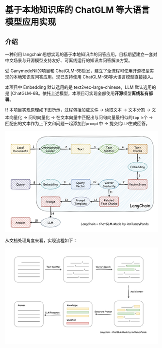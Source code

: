 # 基于本地知识库的 ChatGLM 等大语言模型应用实现

## 介绍

一种利用 langchain思想实现的基于本地知识库的问答应用，目标期望建立一套对中文场景与开源模型支持友好、可离线运行的知识库问答解决方案。

受 GanymedeNil的项目和 ChatGLM-6B启发，建立了全流程可使用开源模型实现的本地知识库问答应用。现已支持使用 ChatGLM-6B等大语言模型直接接入。

本项目中 Embedding 默认选用的是 text2vec-large-chinese，LLM 默认选用的是 [ChatGLM-6B。依托上述模型，本项目可实现全部使用**开源**模型**离线私有部署**。

⛓️ 本项目实现原理如下图所示，过程包括加载文件 -> 读取文本 -> 文本分割 -> 文本向量化 -> 问句向量化 -> 在文本向量中匹配出与问句向量最相似的`top k`个 -> 匹配出的文本作为上下文和问题一起添加到`prompt`中 -> 提交给`LLM`生成回答。



![实现原理图](img/langchain+chatglm.png)

从文档处理角度来看，实现流程如下：

![实现原理图2](img/langchain+chatglm2.png)
